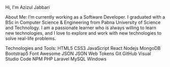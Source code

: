Hi, I'm Azizul Jabbari

About Me:
I’m currently working as a Software Developer. I graduated with a BSc in Computer Science & Engineering from Pabna University of Science and Technology. I am a passionate learner who is always willing to learn new technologies, and I love to explore and work with new technologies to solve real-life problems.

Technologies and Tools:
HTML5 CSS3 JavaScript React Nodejs MongoDB Bootstrap5 Font Awesome JSON JSON Web Tokens Git GitHub Visual Studio Code NPM PHP Laravel MySQL Windows
